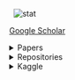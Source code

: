 <p>&nbsp;
  <img src="https://github-readme-stats.vercel.app/api?username=yeonghyeon&show_icons=true" alt="stat" />
<!--   <img src="https://streak-stats.demolab.com/?user=YeongHyeon" alt="stat" /> -->
</p> 
  
<a href="https://scholar.google.com/citations?user=cZq6j0MAAAAJ&hl=en">Google Scholar</a>  

<details>
  <summary>Papers</summary>  

#### SCIE
* [2023] Boost-up Efficiency of Defective Solar Panel Detection with Pre-trained Attention Recycling [<a href="https://ieeexplore.ieee.org/document/10065567">paper</a>]  
* [2022] Efficient Non-Compression Auto-Encoder for Driving Noise-Based Road Surface Anomaly Detection</a> [<a href="https://doi.org/10.1002/tee.23672">paper</a>]  
* [2020] Anomaly Detection in Particulate Matter Sensor using Hypothesis Pruning Generative Adversarial Network [<a href="https://onlinelibrary.wiley.com/doi/full/10.4218/etrij.2020-0052">paper</a>]  
* [2020] The CNN-based Coronary Occlusion Site Localization with Effective Preprocessing Method [<a href="https://onlinelibrary.wiley.com/doi/abs/10.1002/tee.23225">paper</a>]  
* [2019] Preprocessing Method for Performance Enhancement in CNN-based STEMI Detection from 12-lead ECG [<a href="https://ieeexplore.ieee.org/abstract/document/8771175">paper</a>]  
* [2019] Arrhythmia detection in electrocardiogram based on recurrent neural network encoder–decoder with Lyapunov exponent [<a href="https://onlinelibrary.wiley.com/doi/abs/10.1002/tee.22927">paper</a>]  
* [2018] Fast Adaptive RNN Encoder–Decoder for Anomaly Detection in SMD Assembly Machine [<a href="https://www.mdpi.com/1424-8220/18/10/3573">paper</a>]  
  
#### International Conference
* [2023] Recycling for Recycling: RoI Cropping by Recycling a Pre-trained Attention Mechanism for Accurate Classification of Recyclables [<a href="">paper</a>][<a href="">slide</a>]  
* [2023] Frequency of Interest-based Noise Attenuation Method to Improve Anomaly Detection Performance [<a href="https://ieeexplore.ieee.org/document/10066697">paper</a>][<a href="https://github.com/YeongHyeon/Conference_History/raw/main/2023_IEEE_BigComp.pdf">slide</a>]  
* [2022] Attention! Is Recycling Artificial Neural Network Effective for Maintaining Renewable Energy Efficiency? [<a href="https://ieeexplore.ieee.org/document/9750784">paper</a>][<a href="https://github.com/YeongHyeon/Conference_History/raw/main/2022_IEEE_TPEC.pdf">slide</a>]  
* [2021] Non-Compression Auto-Encoder for Detecting Road Surface Abnormality via Vehicle Driving Noise [<a href="https://ieeexplore.ieee.org/document/9768853">paper</a>][<a href="">poster</a>]  
* [2021] Design of Cost-Effective Auto-Encoder for Electric Motor Anomaly Detection in Resource Constrained Edge Device [<a href="https://ieeexplore.ieee.org/document/9645739">paper</a>][<a href="">poster</a>]  
  
#### Domestic Conference
* [2023] 재활용품 분류 자동화 효율증대를 위한 어텐션 메커니즘 기반 객체분할 방법 [<a href="">paper</a>][<a href="">poster</a>]  
* [2023] 단안 영상 깊이 추정을 활용하는 객체 변환 합성 [<a href="">paper</a>][<a href="">poster</a>]  
* [2023] 양방향 스타일 변환 네트워크를 사용하는 비지도 학습 기반의 도메인 간 영상 변환 [<a href="">paper</a>][<a href="">poster</a>]  
* [2023] Contrastive learning 에서 positive sample 의 선정에 대한 기법 [<a href="">paper</a>][<a href="">poster</a>]  
* [2022] Latent Vector Expansion using Autoencoder for Anomaly Detection [<a href="https://arxiv.org/abs/2201.01416">paper</a>][<a href="">poster</a>]  
* [2022] Noise Reduction and Driving Event Extraction Method for Performance Improvement on Driving Noise-based Surface Anomaly Detection [<a href="https://arxiv.org/abs/2112.07214">paper</a>][<a href="">poster</a>]  
* [2022] Attention 기반의 이상 부위 자동 labeling 기법 (Attention-based Automatic Labeling Method for Anomaly Area) [<a href="">paper</a>][<a href="">poster</a>]  
* [2021] Anomaly Detection Based on Multiple-Hypothesis Autoencoder [<a href="https://arxiv.org/abs/2107.08790">paper</a>][<a href="">poster</a>]  
* [2021] Self-Weighted Ensemble Method to Adjust the Influence of Individual Models based on Reliability [<a href="https://arxiv.org/abs/2104.04120">paper</a>][<a href="">poster</a>]  

#### arXiv
* [2022] Frequency of Interest-based Noise Attenuation Method to Improve Anomaly Detection Performance [<a href="https://arxiv.org/abs/2210.11068">paper</a>][<a href="">poster</a>]  
* [2018] Comparison of RNN Encoder-Decoder Models for Anomaly Detection [<a href="https://arxiv.org/abs/1807.06576">paper</a>][<a href="">poster</a>]  
</details>

<details>
  <summary>Repositories</summary>  

```
Repositories  
│
├── TensorFlow 
│    ├── Publications (Sorted by year in ascending order)
│    │    ├── Preprocessing Method for Performance Enhancement in CNN-based STEMI Detection from 12-lead ECG
│    │    │    ├── IEEE Access (2019): https://ieeexplore.ieee.org/abstract/document/8771175
│    │    │    └── Source: https://github.com/YeongHyeon/Preprocessing-Method-for-STEMI-Detection
│    │    ├── Arrhythmia detection in electrocardiogram based on recurrent neural network encoder–decoder with Lyapunov exponent
│    │    │    ├── IEEJ (2018): https://onlinelibrary.wiley.com/doi/abs/10.1002/tee.22927
│    │    │    └── Source: https://github.com/YeongHyeon/Arrhythmia_Detection_RNN_and_Lyapunov
│    │    └── Fast Adaptive RNN Encoder–Decoder for Anomaly Detection in SMD Assembly Machine
│    │         ├── MDPI (2018): https://www.mdpi.com/1424-8220/18/10/3573
│    │         └── Source: https://github.com/YeongHyeon/FARED_for_Anomaly_Detection
│    │  
│    ├── Discriminative Model
│    │    ├── Series Inception
│    │    │    ├── Inception: https://github.com/YeongHyeon/Inception_Simplified-TF2
│    │    │    └── XCeption: https://github.com/YeongHyeon/XCeption-TF2
│    │    ├── Series Residual
│    │    │    ├── ResNet: https://github.com/YeongHyeon/ResNet-TF2
│    │    │    ├── ResNeXt: https://github.com/YeongHyeon/ResNeXt-TF2
│    │    │    ├── WRN: https://github.com/YeongHyeon/WideResNet_WRN-TF2
│    │    │    ├── ResNeSt: https://github.com/YeongHyeon/ResNeSt-TF2
│    │    │    └── ReXNet: https://github.com/YeongHyeon/ReXNet-TF2
│    │    ├── Series Bayesian / Gaussian
│    │    │    └── SWA-Gaussian: https://github.com/YeongHyeon/SWA-Gaussian-TF2
│    │    ├── Series Graph
│    │    │    └── PIPGCN: https://github.com/YeongHyeon/PIPGCN-TF2
│    │    └── Ohters
│    │         ├── SE-Net: https://github.com/YeongHyeon/SENet-Simple
│    │         ├── SK-Net: https://github.com/YeongHyeon/SKNet-TF2
│    │         ├── GhostNet: https://github.com/YeongHyeon/GhostNet
│    │         ├── Network-in-Network: https://github.com/YeongHyeon/Network-in-Network-TF2
│    │         ├── Shake-Shake Regularization: https://github.com/YeongHyeon/Shake-Shake
│    │         ├── MNIST Attention Map: https://github.com/YeongHyeon/MNIST_AttentionMap
│    │         └── MLP-Mixer: https://github.com/YeongHyeon/MLP-Mixer-TF2
│    │    
│    ├── Generative Model
│    │    ├── Generals
│    │    │    ├── GAN: https://github.com/YeongHyeon/GAN-TF
│    │    │    ├── WGAN: https://github.com/YeongHyeon/WGAN-TF
│    │    │    ├── CGAN: https://github.com/YeongHyeon/CGAN-TF
│    │    │    ├── Normalizing Flow: https://github.com/YeongHyeon/Normalizing-Flow-TF2
│    │    │    └── Transformer: https://github.com/YeongHyeon/Transformer-TF2
│    │    ├── Anomaly Detection
│    │    │    ├── CVAE (Convolution & Variational): https://github.com/YeongHyeon/CVAE-AnomalyDetection
│    │    │    ├── GANomaly: https://github.com/YeongHyeon/GANomaly-TF
│    │    │    ├── Skip-GANomaly: https://github.com/YeongHyeon/Skip-GANomaly
│    │    │    ├── ConAD: https://github.com/YeongHyeon/ConAD
│    │    │    ├── MemAE: https://github.com/YeongHyeon/MemAE
│    │    │    ├── f-AnoGAN: https://github.com/YeongHyeon/f-AnoGAN-TF
│    │    │    ├── DGM: https://github.com/YeongHyeon/DGM-TF
│    │    │    └── ADAE: https://github.com/YeongHyeon/ADAE-TF
│    │    └── Special Purpose
│    │         ├── SRCNN: https://github.com/YeongHyeon/Super-Resolution_CNN
│    │         ├── Context-Encoder: https://github.com/YeongHyeon/Context-Encoder
│    │         └── Sequence-Autoencoder: https://github.com/YeongHyeon/Sequence-Autoencoder
│    │    
│    └── Additional Methods
│         ├── SGDR: https://github.com/YeongHyeon/ResNet-with-SGDR-TF2
│         ├── Learning rate WarmUp: https://github.com/YeongHyeon/ResNet-with-LRWarmUp-TF2
│         └── ArcFace: https://github.com/YeongHyeon/ArcFace-TF2
│
└── PyTorch
     ├── Discriminative Model
     │    └── Ohters
     │         ├── MLP-Mixer: https://github.com/YeongHyeon/MLP-Mixer-PyTorch
     │         └── GhostNet: https://github.com/YeongHyeon/GhostNet-PyTorch
     └── Generative Model
          ├── Anomaly Detection
          │    ├── CVAE (Convolution & Variational): https://github.com/YeongHyeon/CVAE-AnomalyDetection-PyTorch
          │    ├── GANomaly: https://github.com/YeongHyeon/GANomaly-PyTorch
          │    ├── ConAD: https://github.com/YeongHyeon/ConAD-PyTorch
          │    └── RIAD: https://github.com/YeongHyeon/RIAD-PyTorch
          └── Special Purpose
               └── SRCNN: https://github.com/YeongHyeon/Super-Resolution_CNN-PyTorch
```
</details>

<details>
  <summary>Kaggle</summary>  

#### Notebooks Expert <a href="https://www.kaggle.com/yeonghyeon/notebooks">:mortar_board:</a>
* :3rd_place_medal: <a href="https://www.kaggle.com/yeonghyeon/riiid-step-by-step-guide-for-beginner-eda-pytorch">Riiid! step by step guide for Beginner/EDA/PyTorch</a> @ Riiid Answer Correctness Prediction   
* :3rd_place_medal: <a href="https://www.kaggle.com/yeonghyeon/easy-to-run-keras-full-package-including-eda">Easy to run, Keras Full Package! (including EDA)</a> @ [T-Academy X KaKr] 성인 인구조사 소득 예측 대회  
* :3rd_place_medal: <a href="https://www.kaggle.com/yeonghyeon/shopee-easy-to-run">Shopee, Easy to Run!</a> @ Shopee - Price Match Guarantee  
* :3rd_place_medal: <a href="https://www.kaggle.com/yeonghyeon/seti-step-by-step-guide-for-beginner-eda-tf">SETI, step by step guide for Beginner/EDA/TF</a> @ SETI Breakthrough Listen - E.T. Signal Search  
* :3rd_place_medal:	<a href="https://www.kaggle.com/yeonghyeon/convert-dicom-to-numpy-array-super-simple">Convert DICOM to Numpy Array (Super Simple)</a> @ RSNA-MICCAI Brain Tumor Radiogenomic Classification  
* :satisfied:	<a href="https://www.kaggle.com/yeonghyeon/step-by-step-mnist-full-package-eda-tensorflow">Step-by-Step MNIST | Full Package, EDA, TensorFlow</a> @ Digit Recognizer  
* :satisfied:	<a href="https://www.kaggle.com/yeonghyeon/step-by-step-herbarium-2021">Step-by-Step, Herbarium 2021!</a> @ Herbarium 2021 - Half-Earth Challenge - FGVC8  

#### Datasets
* :satisfied:	<a href="https://www.kaggle.com/yeonghyeon/rsnamiccai-btrc2021">RSNA-MICCAI BTRC2021</a> @ RSNA-MICCAI Brain Tumor Radiogenomic Classification  
</details>
